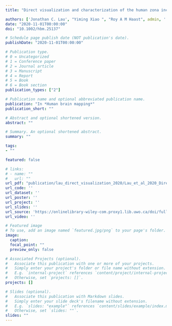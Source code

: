 ```yaml
---
title: "Direct visualization and characterization of the human zona incerta and surrounding structures."

authors: ['Jonathan C. Lau', "Yiming Xiao ", "Roy A M Haast", admin, ' Kâmil Uludag', "Keith W MacDougall", "Ravi S Menon", "Andrew G Parrent","Terry M Peters","Ali R Khan"]
date: "2020-11-01T00:00:00"
doi: "10.1002/hbm.25137"

# Schedule page publish date (NOT publication's date).
publishDate: "2020-11-01T00:00:00"

# Publication type.
# 0 = Uncategorized
# 1 = Conference paper
# 2 = Journal article
# 3 = Manuscript
# 4 = Report
# 5 = Book
# 6 = Book section
publication_types: ["2"]

# Publication name and optional abbreviated publication name.
publication: "In *Human brain mapping*"
publication_short: ""

# Abstract and optional shortened version.
abstract: ""

# Summary. An optional shortened abstract.
summary: ""

tags:
- ""

featured: false

# links:
# - name: ""
#   url: ""
url_pdf: "publication/lau_direct_visualization_2020/Lau_et_al_2020_Direct visualization and characterization of the human zona incerta and.pdf"
url_code: ''
url_dataset: ''
url_poster: ''
url_project: ''
url_slides: ''
url_source: 'https://onlinelibrary-wiley-com.proxy1.lib.uwo.ca/doi/full/10.1002/hbm.25137'
url_video: ''

# Featured image
# To use, add an image named `featured.jpg/png` to your page's folder. 
image:
  caption: 
  focal_point: ""
  preview_only: false

# Associated Projects (optional).
#   Associate this publication with one or more of your projects.
#   Simply enter your project's folder or file name without extension.
#   E.g. `internal-project` references `content/project/internal-project/index.md`.
#   Otherwise, set `projects: []`.
projects: []

# Slides (optional).
#   Associate this publication with Markdown slides.
#   Simply enter your slide deck's filename without extension.
#   E.g. `slides: "example"` references `content/slides/example/index.md`.
#   Otherwise, set `slides: ""`.
slides: ""
---
```

